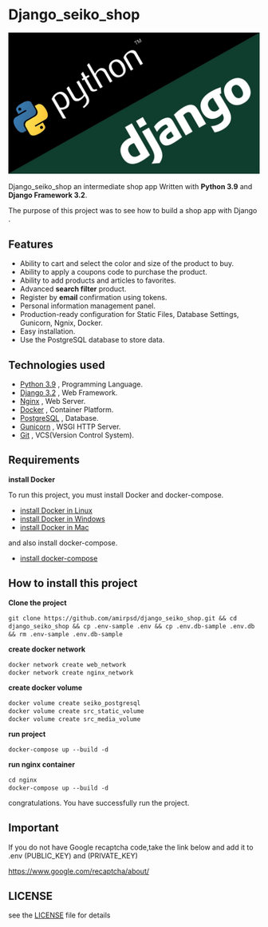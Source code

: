 # Django_seiko_shop

![django](src/static/python-django-logo.jpg)


Django_seiko_shop an intermediate shop app Written with **Python 3.9** and **Django Framework 3.2**.
 
The purpose of this project was to see how to build a shop app with Django .


## Features

- Ability to cart and select the color and size of the product to buy.
- Ability to apply a coupons code to purchase the product.
- Ability to add products and articles to favorites.
- Advanced **search filter** product.
- Register by **email** confirmation using tokens.
- Personal information management panel.
- Production-ready configuration for Static Files, Database Settings, Gunicorn, Ngnix, Docker.
- Easy installation.
- Use the PostgreSQL database to store data.


## Technologies used

- [Python 3.9](https://www.python.org/) , Programming Language.
- [Django 3.2](https://docs.djangoproject.com/en/3.2/releases/3.2/) ,  Web Framework.
- [Nginx](https://www.nginx.com/) , Web Server.
- [Docker](https://www.docker.com/) , Container Platform.
- [PostgreSQL](https://www.postgresql.org/) , Database.
- [Gunicorn](https://gunicorn.org/) , WSGI HTTP Server.
- [Git](https://git-scm.com/doc) , VCS(Version Control System).


## Requirements

**install Docker**

To run this project, you must install Docker and docker-compose.

- [install Docker in Linux](https://docs.docker.com/engine/install/)
- [install Docker in Windows](https://docs.docker.com/desktop/windows/install/)
- [install Docker in Mac](https://docs.docker.com/desktop/mac/install/)

and also install docker-compose.

- [install docker-compose](https://docs.docker.com/compose/install/)


## How to install this project

**Clone the project**

```shell
git clone https://github.com/amirpsd/django_seiko_shop.git && cd django_seiko_shop && cp .env-sample .env && cp .env.db-sample .env.db && rm .env-sample .env.db-sample
```

**create docker network** 
```shell
docker network create web_network
docker network create nginx_network
```

**create docker volume**
```shell
docker volume create seiko_postgresql
docker volume create src_static_volume
docker volume create src_media_volume
```

**run project**
```shell
docker-compose up --build -d
```
**run nginx container**
```shell
cd nginx
docker-compose up --build -d
```
congratulations. You have successfully run the project.

## Important

If you do not have Google recaptcha code,take the link below and add it to .env (PUBLIC_KEY) and (PRIVATE_KEY) 

https://www.google.com/recaptcha/about/


## LICENSE
see the [LICENSE](https://github.com/amirpsd/django_seiko_shop/blob/main/LICENSE) file for details
